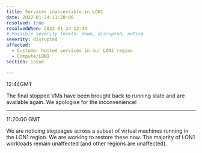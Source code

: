 ```yaml
---
title: Services inaccessible in LON1
date: 2022-01-24 11:20:00
resolved: true
resolvedWhen: 2022-01-24 12:44
# Possible severity levels: down, disrupted, notice
severity: disrupted
affected:
  - Customer hosted services in our LON1 region
  - Compute/LON1
section: issue

---
```


12:44GMT

The final stopped VMs have been brought back to running state and are available again. We apologise for the inconvenience!

---

11:20:00 GMT

We are noticing stoppages across a subset of virtual machines running in the LON1 region. We are working to restore these now. The majority of LON1 workloads remain unaffected (and other regions are unaffected).

